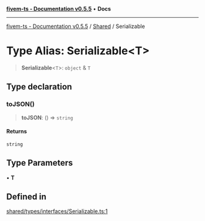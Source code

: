 [**fivem-ts - Documentation v0.5.5**](../../../README.md) • **Docs**

***

[fivem-ts - Documentation v0.5.5](../../../README.md) / [Shared](../README.md) / Serializable

# Type Alias: Serializable\<T\>

> **Serializable**\<`T`\>: `object` & `T`

## Type declaration

### toJSON()

> **toJSON**: () => `string`

#### Returns

`string`

## Type Parameters

• **T**

## Defined in

[shared/types/interfaces/Serializable.ts:1](https://github.com/Purpose-Dev/fivem-ts/blob/main/src/shared/types/interfaces/Serializable.ts#L1)
